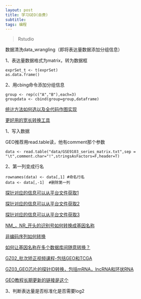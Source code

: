 ```yaml
---
layout: post
title: 学习GEO(自费)
subtitle:
tags: 编程
---
```


>Rstudio

<!--more-->

数据清洗data_wrangling（即将表达量数据添加分组信息）

1、表达量数据格式为matrix，转为数据框  

    exprSet_t <- t(exprSet)
    as.data.frame()

2、用cbing命令添加分组信息

    group <- rep(c("A","B"),each=3)
    groupdata <- cbind(group=group,dataframe)

[统计方法如何选以及全代码作图实现][1]

[更好用的宽长转换工具][2]


1、写入数据

GEO推荐用read.table读，他有comment那个参数

    data <- read.table("data/GSE9103_series_matrix.txt",sep = "\t",comment.char="!",stringsAsFactors=F,header=T)

2、第一列变成行名

    rownames(data) <- data[,1] #命名行名
    data <- data[,-1]  #删除第一列


[探针对应的信息可以从平台文件获取1][3]

[探针对应的信息可以从平台文件获取2][4]

[探针对应的信息可以从平台文件获取3][5]

[NM_，NR_开头的识别号如何转换成基因名称][6]

[非编码序列如何转换][7]

[如何让基因名称在多个数据库间随意转换？][8]

[GZ02_批次矫正视频课程-包括GEO和TCGA][9]

[GZ03_GEO芯片的探针ID转换，包括mRNA，lncRNA和环状RNA][10]

[GEO教程长期更新的链接是这个][11]


3、判断表达量是否标准化是否需要log2

[1]: https://mp.weixin.qq.com/s/IF4F0W2ghWRq4ILVP3T49A
[2]: https://mp.weixin.qq.com/s/sbc3LVv5MAkFenE1JB-rAA
[3]: https://mp.weixin.qq.com/s/nWbMO4mULgN__nPjooRDlg
[4]: https://mp.weixin.qq.com/s/CSHdvRK6xoNJU91tpper_w
[5]: https://mp.weixin.qq.com/s/DlioHHXQd-W-96tXLWrQvA
[6]: https://mp.weixin.qq.com/s/FdCcliMCYj4Yb4grzIQMaA
[7]: https://mp.weixin.qq.com/s/X8rUnEasKy3Dk-EoUAvC2A
[8]: https://mp.weixin.qq.com/s/wsiceQmNVveoggiqeDSlmQ
[9]: https://weidian.com/item.html?itemID=3528879676
[10]: https://weidian.com/item.html?itemID=3584919356
[11]: https://codingsoeasy.com/archives/geo
